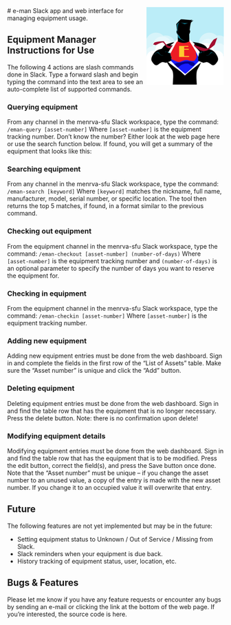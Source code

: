 <img align="right" src="https://github.com/bretthannigan/e-man/blob/master/views/icons/apple-touch-icon.png?raw=true" alt="E-man Logo" title="E-man manages equipment like a superhero!">
# e-man
Slack app and web interface for managing equipment usage.

## Equipment Manager Instructions for Use

The following 4 actions are slash commands done in Slack. Type a forward slash and begin typing the command into the text area to see an auto-complete list of supported commands.

### Querying equipment

From any channel in the menrva-sfu Slack workspace, type the command:
`/eman-query [asset-number]`
Where `[asset-number]` is the equipment tracking number. Don’t know the number? Either look at the web page here or use the search function below. If found, you will get a summary of the equipment that looks like this:

### Searching equipment

From any channel in the menrva-sfu Slack workspace, type the command:
`/eman-search [keyword]`
Where `[keyword]` matches the nickname, full name, manufacturer, model, serial number, or specific location. The tool then returns the top 5 matches, if found, in a format similar to the previous command.

### Checking out equipment

From the equipment channel in the menrva-sfu Slack workspace, type the command:
`/eman-checkout [asset-number] (number-of-days)`
Where `[asset-number]` is the equipment tracking number and `(number-of-days)` is an optional parameter to specify the number of days you want to reserve the equipment for.

### Checking in equipment

From the equipment channel in the menrva-sfu Slack workspace, type the command:
`/eman-checkin [asset-number]`
Where `[asset-number]` is the equipment tracking number.

### Adding new equipment

Adding new equipment entries must be done from the web dashboard. Sign in and complete the fields in the first row of the “List of Assets” table. Make sure the “Asset number” is unique and click the “Add” button.

### Deleting equipment

Deleting equipment entries must be done from the web dashboard. Sign in and find the table row that has the equipment that is no longer necessary. Press the delete button. Note: there is no confirmation upon delete!

### Modifying equipment details

Modifying equipment entries must be done from the web dashboard. Sign in and find the table row that has the equipment that is to be modified. Press the edit button, correct the field(s), and press the Save button once done. Note that the “Asset number” must be unique – if you change the asset number to an unused value, a copy of the entry is made with the new asset number. If you change it to an occupied value it will overwrite that entry.

## Future 

The following features are not yet implemented but may be in the future:
-	Setting equipment status to Unknown / Out of Service / Missing from Slack.
-	Slack reminders when your equipment is due back.
-	History tracking of equipment status, user, location, etc.

## Bugs & Features

Please let me know if you have any feature requests or encounter any bugs by sending an e-mail or clicking the link at the bottom of the web page. If you’re interested, the source code is here.
